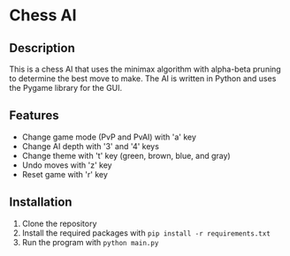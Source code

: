 # Chess AI

## Description
This is a chess AI that uses the minimax algorithm with alpha-beta pruning to determine the best move to make. The AI is written in Python and uses the Pygame library for the GUI.

## Features
- Change game mode (PvP and PvAI) with 'a' key
- Change AI depth with '3' and '4' keys
- Change theme with 't' key (green, brown, blue, and gray)
- Undo moves with 'z' key
- Reset game with 'r' key

## Installation
1. Clone the repository
2. Install the required packages with `pip install -r requirements.txt`
3. Run the program with `python main.py`